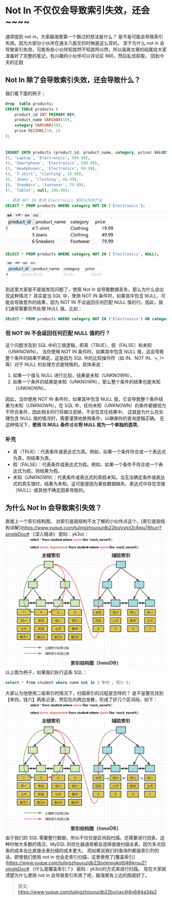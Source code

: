 # Not In 不仅仅会导致索引失效，还会~~~~

通常提到 not in，大家脑海里第一个飘过的想法是什么？
是不是可能会导致索引失效。因为大部分小伙伴在通关八股文的时候是这么背的。
至于为什么 not in 会导致索引失效，可能有些小伙伴知其然不知其所以然，所以我再文章的结尾给大家准备好了完整的笔记，有兴趣的小伙伴可以评论区 666，然后私信获取。
回到今天的正题

## Not In 除了会导致索引失效，还会导致什么？
我们看下面的例子：
```sql
drop  table products;
CREATE TABLE products (
    product_id INT PRIMARY KEY,
    product_name VARCHAR(50),
    category VARCHAR(50),
    price DECIMAL(10, 2)
);


INSERT INTO products (product_id, product_name, category, price) VALUES
(1, 'Laptop', 'Electronics', 999.99),
(2, 'Smartphone', 'Electronics', 599.99),
(3, 'Headphones', 'Electronics', 99.99),
(4, 'T-shirt', 'Clothing', 19.99),
(5, 'Jeans', 'Clothing', 49.99),
(6, 'Sneakers', 'Footwear', 79.99),
(7, 'Tablet', null, 299.99);
```
```sql
-- 使用 NOT IN 查询 Electronics 类别以外的产品
SELECT * FROM products WHERE category NOT IN ('Electronics');
```
![image.png](./img/VrS0PDF5IhXXaPGr/1713776030532-527ed037-6282-4fc4-98af-0ea43d8fa675-977245.png)
```sql
SELECT * FROM products WHERE category NOT IN ('Electronics', NULL);
```
![image.png](./img/VrS0PDF5IhXXaPGr/1713776048452-a516c605-0b3c-43e0-86e3-2fc27b34a7bc-127290.png)
到这里大家是不是就发现问题了，使用 Not In 会导致数据丢失，那么为什么会出现这种情况？
其实是当 SQL 中，使用 NOT IN 条件时，如果其中包含 NULL，可能会导致意外的结果，因为 NOT IN 不会返回任何匹配 NULL 值的行。因此，我们通常需要另外处理 NULL 值。比如：
```sql
SELECT * FROM products WHERE category NOT IN ('Electronics') OR category IS NULL;
```

### 但 NOT IN 不会返回任何匹配 NULL 值的行？
这个问题涉及到 SQL 中的三值逻辑，即真（TRUE）、假（FALSE）和未知（UNKNOWN）。
当你使用 NOT IN 条件时，如果其中包含 NULL 值，这会导致整个条件的结果不确定。这是因为 SQL 中的比较操作符（如 IN、NOT IN、=, !=等）对于 NULL 的处理方式是特殊的。具体来说：

1. 如果一个值与 NULL 进行比较，结果是未知（UNKNOWN）。
2. 如果一个条件的结果是未知（UNKNOWN），那么整个条件的结果也是未知（UNKNOWN）。

因此，当你使用 NOT IN 条件时，如果其中包含 NULL 值，它会导致整个条件结果为未知（UNKNOWN）。在 SQL 中，任何未知（UNKNOWN）的条件都被视为不符合条件，因此相关的行将被过滤掉，不会包含在结果中。
这就是为什么在处理包含 NULL 值的情况时，需要谨慎地使用条件，以确保你的查询逻辑正确。
在这种情况下，**使用 IS NULL 条件**或者**将 NULL 视为一个单独的选项**。

### 补充

- 真（TRUE）：代表条件或表达式为真。例如，如果一个条件符合或一个表达式为真，则结果为真。
- 假（FALSE）：代表条件或表达式为假。例如，如果一个条件不符合或一个表达式为假，则结果为假。
- 未知（UNKNOWN）：代表条件或表达式的真假未知。当无法确定条件或表达式的真实值时，结果为未知。这可能是因为某些数据缺失、表达式中存在空值（NULL）或其他不确定因素导致的。

## 为什么 Not In 会导致索引失效？
直接上一个索引结构图。 对索引底层结构不太了解的小伙伴点这个，[索引底层结构详解](https://www.yuque.com/tulingzhouyu/db22bv/yylct2c6wu76hurr?singleDoc# 《深入精讲》 密码：yk3o)：
![MySQL索引结构图.png](./img/VrS0PDF5IhXXaPGr/1713774435678-c7d371a5-a449-4066-b84a-c2093cb6777b-260715.png)
以上图为例子，如果我们执行这条 SQL：
```sql
select * from student where name not in ('李四','周九');
```
大家认为他使用二级索引的情况下，扫描索引的过程是怎样的？
是不是要先找到 【李四，钱六】两条记录，然后在向两边发散，形成了好几个区间段，如下：
![MySQL索引结构图修改版.png](./img/VrS0PDF5IhXXaPGr/1713774888167-c495094d-e298-414b-a69d-b4f82ae0bb73-806295.png)
由于我们的 SQL 需要整行数据，所以不仅仅是区间段扫描，还需要进行回表，这种时候大多数的情况，MySQL 的优化器通常都会选择直接扫描全表，因为多次回表的成本会比直接全表扫描的成本更大。
而如果说我们的查询列都是索引列的话，即使我们使用 not in 也会走索引扫描，这里使用了[覆盖索引](https://www.yuque.com/tulingzhouyu/db22bv/ennukot046ikrou2?singleDoc# 《什么是覆盖索引？》 密码：yk3o)的方式来进行扫描。
现在大家就清楚为什么使用 not in 会导致索引失效了吧，脑海里有上边的图就好了。



> 原文: <https://www.yuque.com/tulingzhouyu/db22bv/oxc4t6v6i84a3da2>